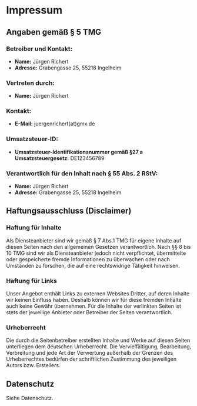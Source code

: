 # Impressum

## Angaben gemäß § 5 TMG

### Betreiber und Kontakt:
- **Name:** Jürgen Richert
- **Adresse:** Grabengasse 25, 55218 Ingelheim

### Vertreten durch:
- **Name:** Jürgen Richert

### Kontakt:
- **E-Mail:** juergenrichert(at)gmx.de

### Umsatzsteuer-ID:
- **Umsatzsteuer-Identifikationsnummer gemäß §27 a Umsatzsteuergesetz:** DE123456789

### Verantwortlich für den Inhalt nach § 55 Abs. 2 RStV:
- **Name:** Jürgen Richert
- **Adresse:** Grabengasse 25, 55218 Ingelheim

## Haftungsausschluss (Disclaimer)

### Haftung für Inhalte
Als Diensteanbieter sind wir gemäß § 7 Abs.1 TMG für eigene Inhalte auf diesen Seiten nach den allgemeinen Gesetzen verantwortlich. Nach §§ 8 bis 10 TMG sind wir als Diensteanbieter jedoch nicht verpflichtet, übermittelte oder gespeicherte fremde Informationen zu überwachen oder nach Umständen zu forschen, die auf eine rechtswidrige Tätigkeit hinweisen.

### Haftung für Links
Unser Angebot enthält Links zu externen Websites Dritter, auf deren Inhalte wir keinen Einfluss haben. Deshalb können wir für diese fremden Inhalte auch keine Gewähr übernehmen. Für die Inhalte der verlinkten Seiten ist stets der jeweilige Anbieter oder Betreiber der Seiten verantwortlich.

### Urheberrecht
Die durch die Seitenbetreiber erstellten Inhalte und Werke auf diesen Seiten unterliegen dem deutschen Urheberrecht. Die Vervielfältigung, Bearbeitung, Verbreitung und jede Art der Verwertung außerhalb der Grenzen des Urheberrechtes bedürfen der schriftlichen Zustimmung des jeweiligen Autors bzw. Erstellers.

## Datenschutz
Siehe Datenschutz.

